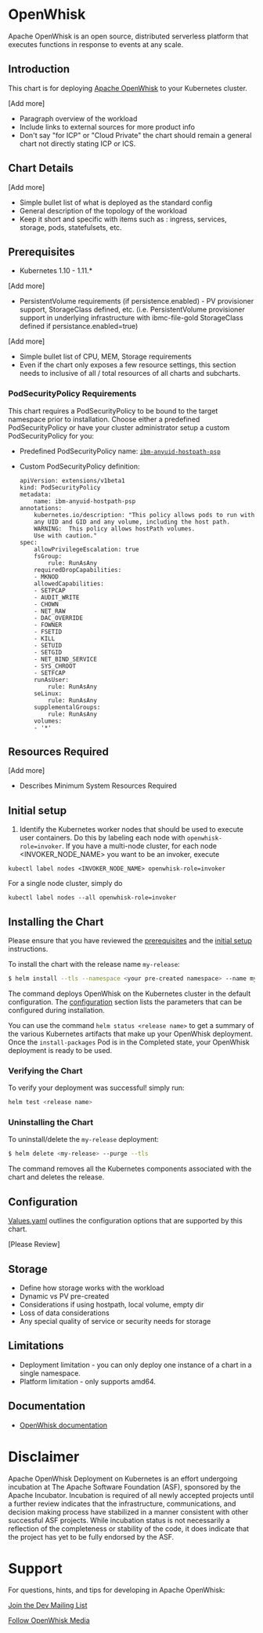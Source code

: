 # OpenWhisk
Apache OpenWhisk is an open source, distributed serverless platform that executes functions in response to events at any scale.

## Introduction
This chart is for deploying [Apache OpenWhisk](https://openwhisk.apache.org/) to your Kubernetes cluster.

[Add more] 
* Paragraph overview of the workload
* Include links to external sources for more product info
* Don't say "for ICP" or "Cloud Private" the chart should remain a general chart not directly stating ICP or ICS. 

## Chart Details
[Add more]
* Simple bullet list of what is deployed as the standard config
* General description of the topology of the workload 
* Keep it short and specific with items such as : ingress, services, storage, pods, statefulsets, etc. 

## Prerequisites
* Kubernetes 1.10 - 1.11.*

[Add more]
* PersistentVolume requirements (if persistence.enabled) - PV provisioner support, StorageClass defined, etc. (i.e. PersistentVolume provisioner support in underlying infrastructure with ibmc-file-gold StorageClass defined if persistance.enabled=true)

[Add more]
* Simple bullet list of CPU, MEM, Storage requirements
* Even if the chart only exposes a few resource settings, this section needs to inclusive of all / total resources of all charts and subcharts.

### PodSecurityPolicy Requirements
This chart requires a PodSecurityPolicy to be bound to the target namespace prior to installation.  Choose either a predefined PodSecurityPolicy or have your cluster administrator setup a custom PodSecurityPolicy for you:
* Predefined PodSecurityPolicy name: [`ibm-anyuid-hostpath-psp`](https://ibm.biz/cpkspec-psp)
* Custom PodSecurityPolicy definition:

    ```
    apiVersion: extensions/v1beta1
    kind: PodSecurityPolicy
    metadata:
        name: ibm-anyuid-hostpath-psp
    annotations:
        kubernetes.io/description: "This policy allows pods to run with 
        any UID and GID and any volume, including the host path.  
        WARNING:  This policy allows hostPath volumes.  
        Use with caution." 
    spec:
        allowPrivilegeEscalation: true
        fsGroup:
            rule: RunAsAny
        requiredDropCapabilities: 
        - MKNOD
        allowedCapabilities:
        - SETPCAP
        - AUDIT_WRITE
        - CHOWN
        - NET_RAW
        - DAC_OVERRIDE
        - FOWNER
        - FSETID
        - KILL
        - SETUID
        - SETGID
        - NET_BIND_SERVICE
        - SYS_CHROOT
        - SETFCAP 
        runAsUser:
            rule: RunAsAny
        seLinux:
            rule: RunAsAny
        supplementalGroups:
            rule: RunAsAny
        volumes:
        - '*'
    ```

## Resources Required
[Add more]
* Describes Minimum System Resources Required

## Initial setup

1. Identify the Kubernetes worker nodes that should be used to execute
user containers.  Do this by labeling each node with
`openwhisk-role=invoker`. If you have a multi-node cluster, for each node <INVOKER_NODE_NAME>
you want to be an invoker, execute
```shell
kubectl label nodes <INVOKER_NODE_NAME> openwhisk-role=invoker
```
For a single node cluster, simply do
```shell
kubectl label nodes --all openwhisk-role=invoker
```

## Installing the Chart

Please ensure that you have reviewed the [prerequisites](#prerequisites) and the [initial setup](#initial-setup) instructions.

To install the chart with the release name `my-release`:

```bash
$ helm install --tls --namespace <your pre-created namespace> --name my-release community/openwhisk --set whisk.ingress.apiHostName=<your ip address>
```

The command deploys OpenWhisk on the Kubernetes cluster in the default configuration. The [configuration](#configuration) section lists the parameters that can be configured during installation.

You can use the command ```helm status <release name>``` to get a summary of the various Kubernetes artifacts that make up your OpenWhisk deployment. Once the ```install-packages``` Pod is in the Completed state, your OpenWhisk deployment is ready to be used.

### Verifying the Chart
To verify your deployment was successful! simply run:
```bash
helm test <release name>
```

### Uninstalling the Chart

To uninstall/delete the `my-release` deployment:

```bash
$ helm delete <my-release> --purge --tls
```

The command removes all the Kubernetes components associated with the chart and deletes the release.  

## Configuration
[Values.yaml](./values.yaml) outlines the configuration options that are supported by this chart.

[Please Review]
## Storage
* Define how storage works with the workload
* Dynamic vs PV pre-created
* Considerations if using hostpath, local volume, empty dir
* Loss of data considerations
* Any special quality of service or security needs for storage

## Limitations
* Deployment limitation - you can only deploy one instance of a chart in a single namespace.
* Platform limitation - only supports amd64.

## Documentation
* [OpenWhisk documentation](https://openwhisk.apache.org/documentation.html)

# Disclaimer
Apache OpenWhisk Deployment on Kubernetes is an effort undergoing incubation at The Apache Software Foundation (ASF), sponsored by the Apache Incubator. Incubation is required of all newly accepted projects until a further review indicates that the infrastructure, communications, and decision making process have stabilized in a manner consistent with other successful ASF projects. While incubation status is not necessarily a reflection of the completeness or stability of the code, it does indicate that the project has yet to be fully endorsed by the ASF.

# Support
For questions, hints, and tips for developing in Apache OpenWhisk:

[Join the Dev Mailing List](https://openwhisk.apache.org/community.html#mailing-lists)

[Follow OpenWhisk Media](https://openwhisk.apache.org/community.html#social)
